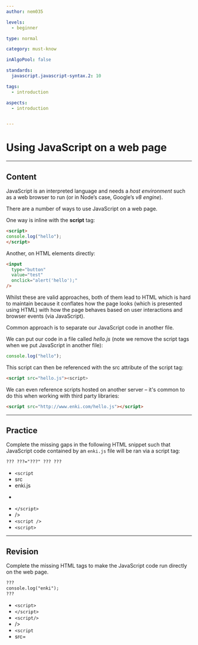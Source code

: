 ```yaml
---
author: nem035

levels:
  - beginner

type: normal

category: must-know

inAlgoPool: false

standards:
  javascript.javascript-syntax.2: 10

tags:
  - introduction

aspects:
  - introduction


---
```

# Using JavaScript on a web page

---
## Content

JavaScript is an interpreted language and needs a *host environment* such as a web browser to run (or in Node’s case, Google’s *v8 engine*).

There are a number of ways to use JavaScript on a web page.

One way is inline with the **script** tag:

```html
<script>
console.log("hello");
</script>
```

Another, on HTML elements directly:

```html
<input
  type="button"
  value="test"
  onclick="alert('hello');"
/>
```

Whilst these are valid approaches, both of them lead to HTML which is hard to maintain because it conflates how the page looks (which is presented using HTML) with how the page behaves based on user interactions and browser events (via JavaScript).

Common approach is to separate our JavaScript code in another file.

We can put our code in a file called *hello.js* (note we remove the script tags when we put JavaScript in another file):

```javascript
console.log("hello");
```

This script can then be referenced with the src attribute of the script tag:

```html
<script src="hello.js"><script>
```

We can even reference scripts hosted on another server – it's common to do this when working with third party libraries:

```html
<script src="http://www.enki.com/hello.js"></script>
```

---
## Practice

Complete the missing gaps in the following HTML snippet such that JavaScript code contained by an `enki.js` file will be ran via a script tag:

```html
??? ???="???" ??? ???
```

* `<script`
* src
* enki.js
* >
* `</script>`
* />
* `<script />`
* `<script>`

---
## Revision

Complete the missing HTML tags to make the JavaScript code run directly on the web page.

```html
???
console.log("enki");
???
```

* `<script>`
* `</script>`
* `<script/>`
* />
* `<script`
* src=

